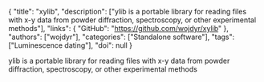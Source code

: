 {
  "title": "xylib",
  "description": ["ylib is a portable library for reading files with x-y data from powder diffraction, spectroscopy, or other experimental methods"],
  "links": {
    "GitHub": "https://github.com/wojdyr/xylib"
  },
  "authors": ["wojdyr"],
  "categories": ["Standalone software"],
  "tags": ["Luminescence dating"],
  "doi": null
}

<!-- Generated by csv2md.R – do not edit by hand -->

ylib is a portable library for reading files with x-y data from powder diffraction, spectroscopy, or other experimental methods